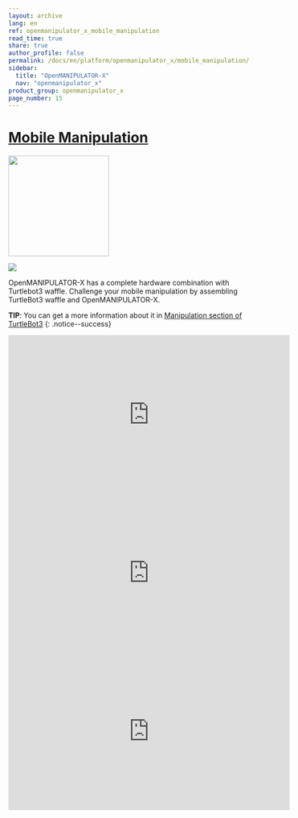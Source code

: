 ```yaml
---
layout: archive
lang: en
ref: openmanipulator_x_mobile_manipulation
read_time: true
share: true
author_profile: false
permalink: /docs/en/platform/openmanipulator_x/mobile_manipulation/
sidebar:
  title: "OpenMANIPULATOR-X"
  nav: "openmanipulator_x"
product_group: openmanipulator_x
page_number: 15
---
```


<div style="counter-reset: h1 10"></div>

# [Mobile Manipulation](#mobile-manipulation)

<img src="/assets/images/platform/turtlebot3/manipulation/hardware_setup.png" width="200">

![](/assets/images/platform/openmanipulator_x/TurtleBot3_with_Open_Manipulator.png)

OpenMANIPULATOR-X has a complete hardware combination with Turtlebot3 waffle. Challenge your mobile manipulation by assembling TurtleBot3 waffle and OpenMANIPULATOR-X.

**TIP**: You can get a more information about it in [Manipulation section of TurtleBot3](/docs/en/platform/turtlebot3/manipulation/#manipulation)
{: .notice--success}

<iframe width="560" height="315" src="https://www.youtube.com/embed/Qhvk5cnX2hM" frameborder="0" gesture="media" allow="encrypted-media" allowfullscreen></iframe>

<iframe width="560" height="315" src="https://www.youtube.com/embed/P82pZsqpBg0" frameborder="0" allowfullscreen></iframe>

<iframe width="560" height="315" src="https://www.youtube.com/embed/DLOq8yNcCoE" frameborder="0" allowfullscreen></iframe>
